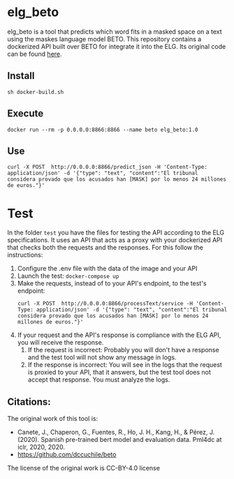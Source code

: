 # elg_beto
elg_beto is a tool that predicts which word fits in a masked space on a text using the maskes language model BETO.
This repository contains a dockerized API built over BETO for integrate it into the ELG. Its original code can
be found [here](https://github.com/dccuchile/beto).

## Install

```
sh docker-build.sh
```

## Execute
```
docker run --rm -p 0.0.0.0:8866:8866 --name beto elg_beto:1.0
```
## Use

```
curl -X POST  http://0.0.0.0:8866/predict_json -H 'Content-Type: application/json' -d '{"type": "text", "content":"El tribunal considera provado que los acusados han [MASK] por lo menos 24 millones de euros."}'
```


# Test
In the folder `test` you have the files for testing the API according to the ELG specifications.
It uses an API that acts as a proxy with your dockerized API that checks both the requests and the responses.
For this follow the instructions:
1) Configure the .env file with the data of the image and your API
2) Launch the test: `docker-compose up`
3) Make the requests, instead of to your API's endpoint, to the test's endpoint:
   ```
   curl -X POST  http://0.0.0.0:8866/processText/service -H 'Content-Type: application/json' -d '{"type": "text", "content":"El tribunal considera provado que los acusados han [MASK] por lo menos 24 millones de euros."}'
   ```
4) If your request and the API's response is compliance with the ELG API, you will receive the response.
   1) If the request is incorrect: Probably you will don't have a response and the test tool will not show any message in logs.
   2) If the response is incorrect: You will see in the logs that the request is proxied to your API, that it answers, but the test tool does not accept that response. You must analyze the logs.


## Citations:
The original work of this tool is:
- Canete, J., Chaperon, G., Fuentes, R., Ho, J. H., Kang, H., & Pérez, J. (2020). Spanish pre-trained bert model and evaluation data. Pml4dc at iclr, 2020, 2020.
- https://github.com/dccuchile/beto

The license of the original work is CC-BY-4.0 license